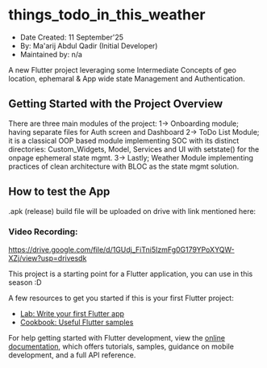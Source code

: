 # things_todo_in_this_weather

- Date Created: 11 September'25
- By: Ma'arij Abdul Qadir (Initial Developer)
- Maintained by: n/a

A new Flutter project leveraging some Intermediate Concepts of geo location, ephemaral & App wide state Management and Authentication.

## Getting Started with the Project Overview

There are three main modules of the project:
1-> Onboarding module; having separate files for Auth screen and Dashboard
2-> ToDo List Module; it is a classical OOP based module implementing SOC with its distinct directories:
Custom_Widgets, Model, Services and UI with setstate() for the onpage ephemeral state mgmt.
3-> Lastly; Weather Module implementing practices of clean architecture with BLOC as the state mgmt solution.

## How to test the App

.apk (release) build file will be uploaded on drive with link mentioned here:


### Video Recording:
https://drive.google.com/file/d/1GUdj_FiTni5IzmFg0G179YPoXYQW-XZj/view?usp=drivesdk



This project is a starting point for a Flutter application, you can use in this season :D

A few resources to get you started if this is your first Flutter project:

- [Lab: Write your first Flutter app](https://docs.flutter.dev/get-started/codelab)
- [Cookbook: Useful Flutter samples](https://docs.flutter.dev/cookbook)

For help getting started with Flutter development, view the
[online documentation](https://docs.flutter.dev/), which offers tutorials,
samples, guidance on mobile development, and a full API reference.

